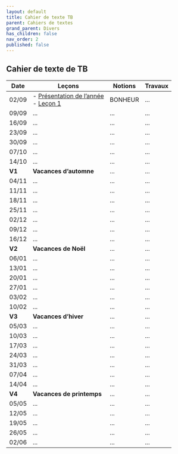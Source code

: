 ```yaml
---
layout: default
title: Cahier de texte TB
parent: Cahiers de textes
grand_parent: Divers
has_children: false
nav_order: 2
published: false
---
```

## Cahier de texte de TB



| Date   | Leçons                                         | Notions | Travaux |
| ------ | ---------------------------------------------- | ------- | ------- |
| 02/09  | - [Présentation de l’année](../../../docs/Présentation)<br>- [Leçon 1](../../../docs/L1/L1-0.html) | BONHEUR | ...     |
| 09/09  | ...                                            | ...     | ...     |
| 16/09  | ...                                            | ...     | ...     |
| 23/09  | ...                                            | ...     | ...     |
| 30/09  | ...                                            | ...     | ...     |
| 07/10  | ...                                            | ...     | ...     |
| 14/10  | ...                                            | ...     | ...     |
| **V1** | **Vacances d’automne**                         | ...     | ...     |
| 04/11  | ...                                            | ...     | ...     |
| 11/11  | ...                                            | ...     | ...     |
| 18/11  | ...                                            | ...     | ...     |
| 25/11  | ...                                            | ...     | ...     |
| 02/12  | ...                                            | ...     | ...     |
| 09/12  | ...                                            | ...     | ...     |
| 16/12  | ...                                            | ...     | ...     |
| **V2** | **Vacances de Noël**                           | ...     | ...     |
| 06/01  | ...                                            | ...     | ...     |
| 13/01  | ...                                            | ...     | ...     |
| 20/01  | ...                                            | ...     | ...     |
| 27/01  | ...                                            | ...     | ...     |
| 03/02  | ...                                            | ...     | ...     |
| 10/02  | ...                                            | ...     | ...     |
| **V3** | **Vacances d’hiver**                           | ...     | ...     |
| 05/03  | ...                                            | ...     | ...     |
| 10/03  | ...                                            | ...     | ...     |
| 17/03  | ...                                            | ...     | ...     |
| 24/03  | ...                                            | ...     | ...     |
| 31/03  | ...                                            | ...     | ...     |
| 07/04  | ...                                            | ...     | ...     |
| 14/04  | ...                                            | ...     | ...     |
| **V4** | **Vacances de printemps**                      | ...     | ...     |
| 05/05  | ...                                            | ...     | ...     |
| 12/05  | ...                                            | ...     | ...     |
| 19/05  | ...                                            | ...     | ...     |
| 26/05  | ...                                            | ...     | ...     |
| 02/06  | ...                                            | ...     | ...     |





